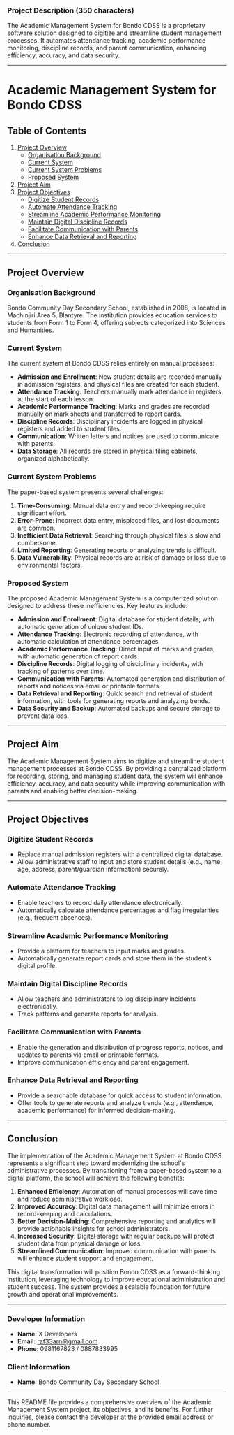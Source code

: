 ### Project Description (350 characters)
The Academic Management System for Bondo CDSS is a proprietary software solution designed to digitize and streamline student management processes. It automates attendance tracking, academic performance monitoring, discipline records, and parent communication, enhancing efficiency, accuracy, and data security.

---

# Academic Management System for Bondo CDSS

## Table of Contents
1. [Project Overview](#project-overview)
   - [Organisation Background](#organisation-background)
   - [Current System](#current-system)
   - [Current System Problems](#current-system-problems)
   - [Proposed System](#proposed-system)
2. [Project Aim](#project-aim)
3. [Project Objectives](#project-objectives)
   - [Digitize Student Records](#digitize-student-records)
   - [Automate Attendance Tracking](#automate-attendance-tracking)
   - [Streamline Academic Performance Monitoring](#streamline-academic-performance-monitoring)
   - [Maintain Digital Discipline Records](#maintain-digital-discipline-records)
   - [Facilitate Communication with Parents](#facilitate-communication-with-parents)
   - [Enhance Data Retrieval and Reporting](#enhance-data-retrieval-and-reporting)
4. [Conclusion](#conclusion)

---

## Project Overview

### Organisation Background
Bondo Community Day Secondary School, established in 2008, is located in Machinjiri Area 5, Blantyre. The institution provides education services to students from Form 1 to Form 4, offering subjects categorized into Sciences and Humanities.

### Current System
The current system at Bondo CDSS relies entirely on manual processes:
- **Admission and Enrollment**: New student details are recorded manually in admission registers, and physical files are created for each student.
- **Attendance Tracking**: Teachers manually mark attendance in registers at the start of each lesson.
- **Academic Performance Tracking**: Marks and grades are recorded manually on mark sheets and transferred to report cards.
- **Discipline Records**: Disciplinary incidents are logged in physical registers and added to student files.
- **Communication**: Written letters and notices are used to communicate with parents.
- **Data Storage**: All records are stored in physical filing cabinets, organized alphabetically.

### Current System Problems
The paper-based system presents several challenges:
1. **Time-Consuming**: Manual data entry and record-keeping require significant effort.
2. **Error-Prone**: Incorrect data entry, misplaced files, and lost documents are common.
3. **Inefficient Data Retrieval**: Searching through physical files is slow and cumbersome.
4. **Limited Reporting**: Generating reports or analyzing trends is difficult.
5. **Data Vulnerability**: Physical records are at risk of damage or loss due to environmental factors.

### Proposed System
The proposed Academic Management System is a computerized solution designed to address these inefficiencies. Key features include:
- **Admission and Enrollment**: Digital database for student details, with automatic generation of unique student IDs.
- **Attendance Tracking**: Electronic recording of attendance, with automatic calculation of attendance percentages.
- **Academic Performance Tracking**: Direct input of marks and grades, with automatic generation of report cards.
- **Discipline Records**: Digital logging of disciplinary incidents, with tracking of patterns over time.
- **Communication with Parents**: Automated generation and distribution of reports and notices via email or printable formats.
- **Data Retrieval and Reporting**: Quick search and retrieval of student information, with tools for generating reports and analyzing trends.
- **Data Security and Backup**: Automated backups and secure storage to prevent data loss.

---

## Project Aim
The Academic Management System aims to digitize and streamline student management processes at Bondo CDSS. By providing a centralized platform for recording, storing, and managing student data, the system will enhance efficiency, accuracy, and data security while improving communication with parents and enabling better decision-making.

---

## Project Objectives

### Digitize Student Records
- Replace manual admission registers with a centralized digital database.
- Allow administrative staff to input and store student details (e.g., name, age, address, parent/guardian information) securely.

### Automate Attendance Tracking
- Enable teachers to record daily attendance electronically.
- Automatically calculate attendance percentages and flag irregularities (e.g., frequent absences).

### Streamline Academic Performance Monitoring
- Provide a platform for teachers to input marks and grades.
- Automatically generate report cards and store them in the student’s digital profile.

### Maintain Digital Discipline Records
- Allow teachers and administrators to log disciplinary incidents electronically.
- Track patterns and generate reports for analysis.

### Facilitate Communication with Parents
- Enable the generation and distribution of progress reports, notices, and updates to parents via email or printable formats.
- Improve communication efficiency and parent engagement.

### Enhance Data Retrieval and Reporting
- Provide a searchable database for quick access to student information.
- Offer tools to generate reports and analyze trends (e.g., attendance, academic performance) for informed decision-making.

---

## Conclusion
The implementation of the Academic Management System at Bondo CDSS represents a significant step toward modernizing the school's administrative processes. By transitioning from a paper-based system to a digital platform, the school will achieve the following benefits:
1. **Enhanced Efficiency**: Automation of manual processes will save time and reduce administrative workload.
2. **Improved Accuracy**: Digital data management will minimize errors in record-keeping and calculations.
3. **Better Decision-Making**: Comprehensive reporting and analytics will provide actionable insights for school administrators.
4. **Increased Security**: Digital storage with regular backups will protect student data from physical damage or loss.
5. **Streamlined Communication**: Improved communication with parents will enhance student support and engagement.

This digital transformation will position Bondo CDSS as a forward-thinking institution, leveraging technology to improve educational administration and student success. The system provides a scalable foundation for future growth and operational improvements.

---

### Developer Information
- **Name**: X Developers  
- **Email**: raf33arn@gmail.com  
- **Phone**: 0981167823 / 0887833995  

### Client Information
- **Name**: Bondo Community Day Secondary School  

---

This README file provides a comprehensive overview of the Academic Management System project, its objectives, and its benefits. For further inquiries, please contact the developer at the provided email address or phone number.
